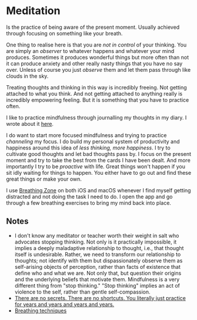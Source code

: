 # Meditation
Is the practice of being aware of the present moment. Usually achieved through focusing on something like your breath.

One thing to realise here is that you are _not in control_ of your thinking. You are simply an _observer_ to whatever happens and whatever your mind produces. Sometimes it produces wonderful things but more often than not it can produce anxiety and other really nasty things that you have no say over. Unless of course you just _observe_ them and let them pass through like clouds in the sky.

Treating thoughts and thinking in this way is incredibly freeing. Not getting attached to what you think. And not getting attached to anything really is incredibly empowering feeling. But it is something that you have to practice often.

I like to practice mindfulness through journalling my thoughts in my diary. I wrote about it [here](../life/journalling.md).

I do want to start more focused mindfulness and trying to practice _channeling_ my focus. I do build my personal system of productivity and happiness around this idea of _less thinking, more happiness_. I try to cultivate good thoughts and let bad thoughts pass by. I focus on the present moment and try to take the best from the cards I have been dealt. And more importantly I try to be _proactive_ with life. Great things won't happen if you sit idly waiting for things to happen. You either have to go out and find these great things or make your own.

I use [Breathing Zone](https://itunes.apple.com/us/app/breathing-zone/id369838631?mt=8) on both iOS and macOS whenever I find myself getting distracted and not doing the task I need to do. I open the app and go through a few breathing exercises to bring my mind back into place.

## Notes
- I don't know any meditator or teacher worth their weight in salt who advocates stopping thinking. Not only is it practically impossible, it implies a deeply maladaptive relationship to thought, i.e., that thought itself is undesirable. Rather, we need to transform our relationship to thoughts; not identify with them but dispassionately observe them as self-arising objects of perception, rather than facts of existence that define who and what we are. Not only that, but question their origins and the underlying beliefs that motivate them. Mindfulness is a very different thing from "stop thinking." "Stop thinking" implies an act of violence to the self, rather than gentle self-compassion.
- [There are no secrets. There are no shortcuts. You literally just practice for years and years and years and years.](https://www.reddit.com/r/Buddhism/comments/6v5dg5/how_do_i_enter_all_the_four_jhanas/dlxpy6w/)
- [Breathing techniques](https://www.reddit.com/r/Psychonaut/comments/6y21cf/does_anyone_know_any_effective_breathing/)